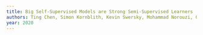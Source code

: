 ```yaml
---
title: Big Self-Supervised Models are Strong Semi-Supervised Learners
authors: Ting Chen, Simon Kornblith, Kevin Swersky, Mohammad Norouzi, Geoffrey Hinton
year: 2020
---
```


